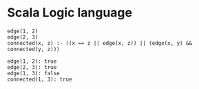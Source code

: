 # Scala Logic language

```
edge(1, 2)
edge(2, 3)
connected(x, z) :- ((x == z || edge(x, z)) || (edge(x, y) && connected(y, z)))

edge(1, 2): true
edge(2, 3): true
edge(1, 3): false
connected(1, 3): true
```
